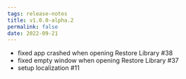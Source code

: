 ```yaml
---
tags: release-notes
title: v1.0.0-alpha.2
permalink: false
date: 2022-09-21
---
```


- fixed app crashed when opening Restore Library #38
- fixed empty window when opening Restore Library #37
- setup localization #11